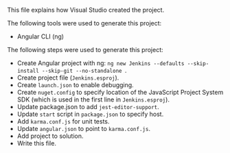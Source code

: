 This file explains how Visual Studio created the project.

The following tools were used to generate this project:
- Angular CLI (ng)

The following steps were used to generate this project:
- Create Angular project with ng: `ng new Jenkins --defaults --skip-install --skip-git --no-standalone `.
- Create project file (`Jenkins.esproj`).
- Create `launch.json` to enable debugging.
- Create `nuget.config` to specify location of the JavaScript Project System SDK (which is used in the first line in `Jenkins.esproj`).
- Update package.json to add `jest-editor-support`.
- Update `start` script in `package.json` to specify host.
- Add `karma.conf.js` for unit tests.
- Update `angular.json` to point to `karma.conf.js`.
- Add project to solution.
- Write this file.
